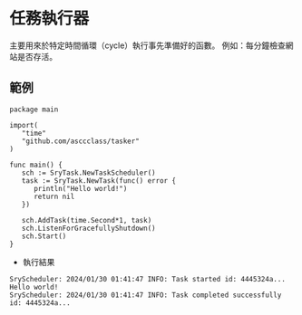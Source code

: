 # 任務執行器
主要用來於特定時間循環（cycle）執行事先準備好的函數。
例如：每分鐘檢查網站是否存活。


## 範例

```
package main

import(
   "time"
   "github.com/asccclass/tasker"
)

func main() {
   sch := SryTask.NewTaskScheduler()
   task := SryTask.NewTask(func() error {
      println("Hello world!")
      return nil
   })

   sch.AddTask(time.Second*1, task)
   sch.ListenForGracefullyShutdown()
   sch.Start()
}
```

* 執行結果

```
SryScheduler: 2024/01/30 01:41:47 INFO: Task started id: 4445324a...
Hello world!
SryScheduler: 2024/01/30 01:41:47 INFO: Task completed successfully id: 4445324a...
```
